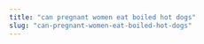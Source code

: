 ```yaml
---
title: "can pregnant women eat boiled hot dogs"
slug: "can-pregnant-women-eat-boiled-hot-dogs"
---
```


